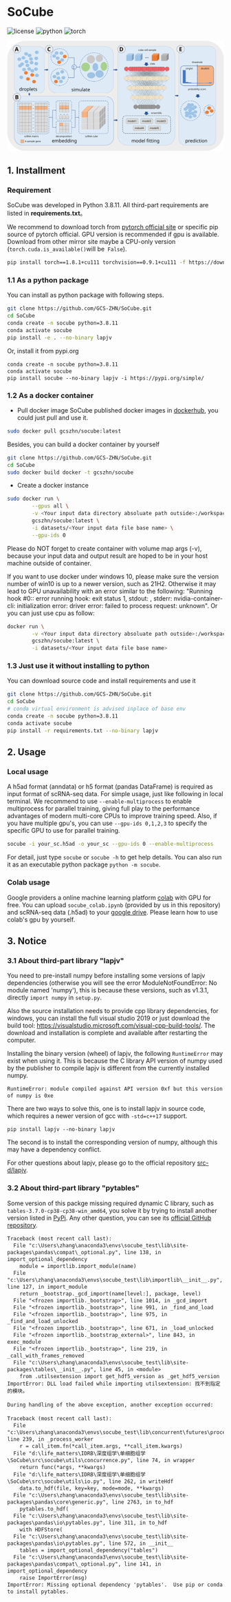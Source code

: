 # SoCube
![license](https://img.shields.io/badge/license-MIT%20License-blue.svg)
![python](https://img.shields.io/badge/python->=3.7-success.svg)
![torch](https://img.shields.io/badge/torch->=1.8.1-success.svg)

<img src="fig/workflow.svg" alt="SoCube Workflow">

## 1. Installment

### Requirement
SoCube was developed in Python 3.8.11. All third-part requirements are listed in **requirements.txt**。

We recommend to download torch from [pytorch official site](https://pytorch.org/get-started/locally/) or specific pip source of pytorch official. GPU version is recommended if gpu is available. Download from other mirror site maybe a CPU-only version (`torch.cuda.is_available()`will be` False`).
```bash
pip install torch==1.8.1+cu111 torchvision==0.9.1+cu111 -f https://download.pytorch.org/whl/torch_stable.html
```
### 1.1 As a python package
You can install as python package with following steps.
```bash
git clone https://github.com/GCS-ZHN/SoCube.git
cd SoCube
conda create -n socube python=3.8.11
conda activate socube
pip install -e . --no-binary lapjv
```
Or, install it from pypi.org
```
conda create -n socube python=3.8.11
conda activate socube
pip install socube --no-binary lapjv -i https://pypi.org/simple/
```

### 1.2 As a docker container
- Pull docker image
SoCube published docker images in [dockerhub](https://hub.docker.com/r/gcszhn/socube), you could just pull and use it.
```bash
sudo docker pull gcszhn/socube:latest
```
Besides, you can build a docker container by yourself
```bash
git clone https://github.com/GCS-ZHN/SoCube.git
cd SoCube
sudo docker build docker -t gcszhn/socube
```
- Create a docker instance

```bash
sudo docker run \
        --gpus all \
        -v <Your input data directory absoluate path outside>:/workspace/datasets \
        gcszhn/socube:latest \
        -i datasets/<Your input data file base name> \
        --gpu-ids 0
```
Please do NOT forget to create container with volume map args (-v), because your input data and output result are hoped to be in your host machine outside of container.

If you want to use docker under windows 10, please make sure the version number of win10 is up to a newer version, such as 21H2. Otherwise it may lead to GPU unavailability with an error similar to the following: "Running hook #0:: error running hook: exit status 1, stdout: , stderr: nvidia-container-cli: initialization error: driver error: failed to process request: unknown". Or you can just use cpu as follow:
```bash
docker run \
        -v <Your input data directory absoluate path outside>:/workspace/datasets \
        gcszhn/socube:latest \
        -i datasets/<Your input data file base name> 
```

### 1.3 Just use it without installing to python
You can download source code and install requirements and use it
```bash
git clone https://github.com/GCS-ZHN/SoCube.git
cd SoCube
# conda virtual environment is advised inplace of base env
conda create -n socube python=3.8.11
conda activate socube
pip install -r requirements.txt --no-binary lapjv
```
## 2. Usage
### Local usage
A h5ad format (anndata) or h5 format (pandas DataFrame) is required as input format of scRNA-seq data. For simple usage, just like following in local terminal. We recommend to use `--enable-multiprocess` to enable multiprocess for parallel training, giving full play to the performance advantages of modern multi-core CPUs to improve training speed. Also, if you have multiple gpu's, you can use `--gpu-ids 0,1,2,3` to specify the specific GPU to use for parallel training.
```bash
socube -i your_sc.h5ad -o your_sc --gpu-ids 0 --enable-multiprocess
```
For detail, just type `socube` or `socube -h` to get help details.  You can also run it as an executable python package `python -m socube`.

### Colab usage
Google providers a online machine learning platform [colab](https://colab.research.google.com/) with GPU for free. You can upload `socube_colab.ipynb` (provided by us in this repository) and scRNA-seq data (.h5ad) to your [google drive](https://drive.google.com/). Please learn how to use colab's gpu by yourself.

## 3. Notice
### 3.1 About third-part library "lapjv"
You need to pre-install numpy before installing some versions of lapjv dependencies (otherwise you will see the error ModuleNotFoundError: No module named 'numpy'), this is because these versions, such as v1.3.1, directly `import numpy` in `setup.py`.

Also the source installation needs to provide cpp library dependencies, for windows, you can install the full visual studio 2019 or just download the build tool: https://visualstudio.microsoft.com/visual-cpp-build-tools/. The download and installation is complete and available after restarting the computer.

Installing the binary version (wheel) of lapjv, the following `RuntimeError` may exist when using it. This is because the C library API version of numpy used by the publisher to compile lapjv is different from the currently installed numpy.
```
RuntimeError: module compiled against API version 0xf but this version of numpy is 0xe
```
There are two ways to solve this, one is to install lapjv in source code, which requires a newer version of gcc with `-std=c++17` support.
```
pip install lapjv --no-binary lapjv
```
The second is to install the corresponding version of numpy, although this may have a dependency conflict.

For other questions about lapjv, please go to the official repository [src-d/lapjv](https://github.com/src-d/lapjv).

### 3.2 About third-part library "pytables"
Some version of this packge missing required dynamic C library, such as `tables-3.7.0-cp38-cp38-win_amd64`, you solve it by trying to install another version listed in [PyPi](https://pypi.org/project/tables/). Any other question, you can see its [official GitHub repository](https://github.com/PyTables/PyTables).
```
Traceback (most recent call last):
  File "c:\Users\zhang\anaconda3\envs\socube_test\lib\site-packages\pandas\compat\_optional.py", line 138, in import_optional_dependency
    module = importlib.import_module(name)
  File "c:\Users\zhang\anaconda3\envs\socube_test\lib\importlib\__init__.py", line 127, in import_module
    return _bootstrap._gcd_import(name[level:], package, level)
  File "<frozen importlib._bootstrap>", line 1014, in _gcd_import
  File "<frozen importlib._bootstrap>", line 991, in _find_and_load
  File "<frozen importlib._bootstrap>", line 975, in _find_and_load_unlocked
  File "<frozen importlib._bootstrap>", line 671, in _load_unlocked
  File "<frozen importlib._bootstrap_external>", line 843, in exec_module
  File "<frozen importlib._bootstrap>", line 219, in _call_with_frames_removed
  File "c:\Users\zhang\anaconda3\envs\socube_test\lib\site-packages\tables\__init__.py", line 45, in <module>
    from .utilsextension import get_hdf5_version as _get_hdf5_version
ImportError: DLL load failed while importing utilsextension: 找不到指定的模块。

During handling of the above exception, another exception occurred:

Traceback (most recent call last):
  File "c:\Users\zhang\anaconda3\envs\socube_test\lib\concurrent\futures\process.py", line 239, in _process_worker
    r = call_item.fn(*call_item.args, **call_item.kwargs)
  File "d:\life_matters\IDRB\深度组学\单细胞组学\SoCube\src\socube\utils\concurrence.py", line 74, in wrapper
    return func(*args, **kwargs)
  File "d:\life_matters\IDRB\深度组学\单细胞组学\SoCube\src\socube\utils\io.py", line 262, in writeHdf
    data.to_hdf(file, key=key, mode=mode, **kwargs)
  File "c:\Users\zhang\anaconda3\envs\socube_test\lib\site-packages\pandas\core\generic.py", line 2763, in to_hdf
    pytables.to_hdf(
  File "c:\Users\zhang\anaconda3\envs\socube_test\lib\site-packages\pandas\io\pytables.py", line 311, in to_hdf
    with HDFStore(
  File "c:\Users\zhang\anaconda3\envs\socube_test\lib\site-packages\pandas\io\pytables.py", line 572, in __init__
    tables = import_optional_dependency("tables")
  File "c:\Users\zhang\anaconda3\envs\socube_test\lib\site-packages\pandas\compat\_optional.py", line 141, in import_optional_dependency
    raise ImportError(msg)
ImportError: Missing optional dependency 'pytables'.  Use pip or conda to install pytables.
```